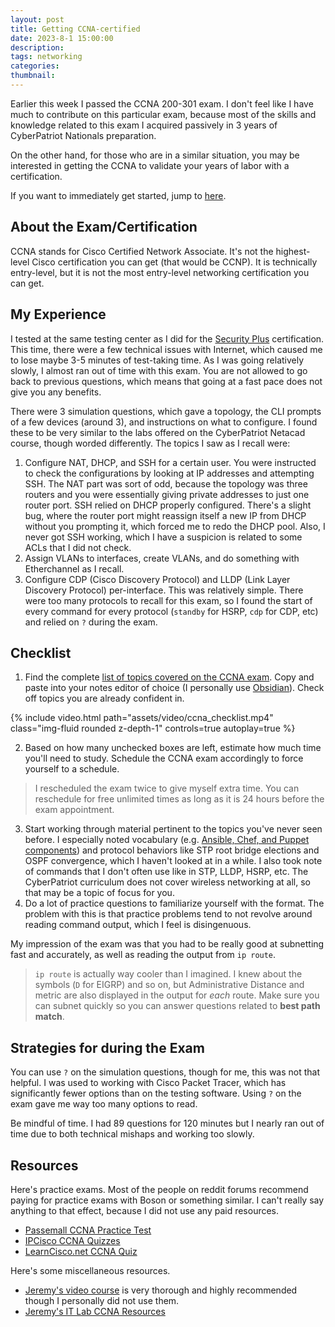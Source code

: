 ```yaml
---
layout: post
title: Getting CCNA-certified
date: 2023-8-1 15:00:00
description:
tags: networking
categories: 
thumbnail: 
---
```

Earlier this week I passed the CCNA 200-301 exam. I don't feel like I have much to contribute on this particular exam, because most of the skills and knowledge related to this exam I acquired passively in 3 years of CyberPatriot Nationals preparation. 

On the other hand, for those who are in a similar situation, you may be interested in getting the CCNA to validate your years of labor with a certification.

If you want to immediately get started, jump to [here](#checklist).

## About the Exam/Certification
CCNA stands for Cisco Certified Network Associate. It's not the highest-level Cisco certification you can get (that would be CCNP). It is technically entry-level, but it is not the most entry-level networking certification you can get.

## My Experience
I tested at the same testing center as I did for the [Security Plus](https://medium.com/@taiyu_chen/guaranteed-pass-comptia-security-3bdefee9f319) certification. This time, there were a few technical issues with Internet, which caused me to lose maybe 3-5 minutes of test-taking time. As I was going relatively slowly, I almost ran out of time with this exam. You are not allowed to go back to previous questions, which means that going at a fast pace does not give you any benefits.

There were 3 simulation questions, which gave a topology, the CLI prompts of a few devices (around 3), and instructions on what to configure. I found these to be very similar to the labs offered on the CyberPatriot Netacad course, though worded differently. The topics I saw as I recall were:
1. Configure NAT, DHCP, and SSH for a certain user. You were instructed to check the configurations by looking at IP addresses and attempting SSH. The NAT part was sort of odd, because the topology was three routers and you were essentially giving private addresses to just one router port. SSH relied on DHCP properly configured. There's a slight bug, where the router port might reassign itself a new IP from DHCP without you prompting it, which forced me to redo the DHCP pool. Also, I never got SSH working, which I have a suspicion is related to some ACLs that I did not check.
2. Assign VLANs to interfaces, create VLANs, and do something with Etherchannel as I recall.
3. Configure CDP (Cisco Discovery Protocol) and LLDP (Link Layer Discovery Protocol) per-interface. This was relatively simple. There were too many protocols to recall for this exam, so I found the start of every command for every protocol (`standby` for HSRP, `cdp` for CDP, etc) and relied on `?` during the exam.

## Checklist
1. Find the complete [list of topics covered on the CCNA exam](https://learningnetwork.cisco.com/s/ccna-exam-topics). Copy and paste into your notes editor of choice (I personally use [Obsidian](https://medium.com/@taiyu_chen/using-obsidian-with-google-drive-10beca66bd29)). Check off topics you are already confident in.

{% include video.html path="assets/video/ccna_checklist.mp4" class="img-fluid rounded z-depth-1" controls=true autoplay=true %}

2. Based on how many unchecked boxes are left, estimate how much time you'll need to study. Schedule the CCNA exam accordingly to force yourself to a schedule.
> I rescheduled the exam twice to give myself extra time. You can reschedule for free unlimited times as long as it is 24 hours before the exam appointment.
3. Start working through material pertinent to the topics you've never seen before. I especially noted vocabulary (e.g. [Ansible, Chef, and Puppet components](https://www.9tut.com/puppet-tutorial)) and protocol behaviors like STP root bridge elections and OSPF convergence, which I haven't looked at in a while. I also took note of commands that I don't often use like in STP, LLDP, HSRP, etc. The CyberPatriot curriculum does not cover wireless networking at all, so that may be a topic of focus for you.
4. Do a lot of practice questions to familiarize yourself with the format. The problem with this is that practice problems tend to not revolve around reading command output, which I feel is disingenuous.

My impression of the exam was that you had to be really good at subnetting fast and accurately, as well as reading the output from `ip route`. 
> `ip route` is actually way cooler than I imagined. I knew about the symbols (`D` for EIGRP) and so on, but Administrative Distance and metric are also displayed in the output for *each* route. Make sure you can subnet quickly so you can answer questions related to **best path match**.

## Strategies for during the Exam
You can use `?` on the simulation questions, though for me, this was not that helpful. I was used to working with Cisco Packet Tracer, which has significantly fewer options than on the testing software. Using `?` on the exam gave me way too many options to read.

Be mindful of time. I had 89 questions for 120 minutes but I nearly ran out of time due to both technical mishaps and working too slowly. 

## Resources
Here's practice exams. Most of the people on reddit forums recommend paying for practice exams with Boson or something similar. I can't really say anything to that effect, because I did not use any paid resources.

- [Passemall CCNA Practice Test](https://passemall.com/learn/test/free-ccna-practice-test/ccna-practice-test-1-6154281696624640)
- [IPCisco CCNA Quizzes](https://ipcisco.com/ccna-quiz-1-n458da4/)
- [LearnCisco.net CCNA Quiz](https://www.learncisco.net/tests/ccna-200-301?mode=exam)

Here's some miscellaneous resources. 

- [Jeremy's video course](https://www.youtube.com/watch?v=H8W9oMNSuwo&list=PLxbwE86jKRgMpuZuLBivzlM8s2Dk5lXBQ&ab_channel=Jeremy%27sITLab) is very thorough and highly recommended though I personally did not use them. 
- [Jeremy's IT Lab CCNA Resources](https://www.jeremysitlab.com/ccna-resource)